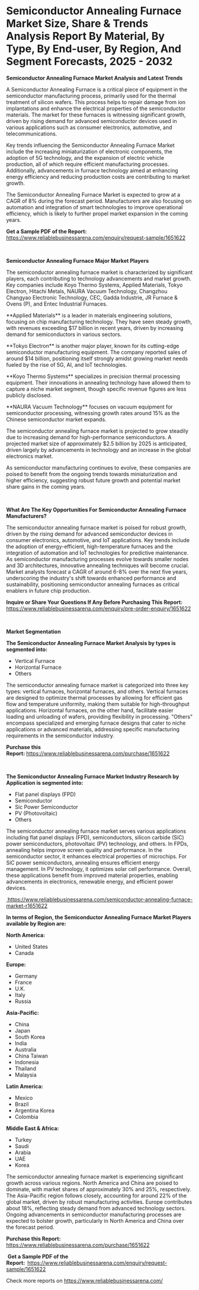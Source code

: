 <p><h1>Semiconductor Annealing Furnace Market Size, Share & Trends Analysis Report By Material, By Type, By End-user, By Region, And Segment Forecasts, 2025 - 2032</h1></p><p><strong>Semiconductor Annealing Furnace Market Analysis and Latest Trends</strong></p>
<p><p>A Semiconductor Annealing Furnace is a critical piece of equipment in the semiconductor manufacturing process, primarily used for the thermal treatment of silicon wafers. This process helps to repair damage from ion implantations and enhance the electrical properties of the semiconductor materials. The market for these furnaces is witnessing significant growth, driven by rising demand for advanced semiconductor devices used in various applications such as consumer electronics, automotive, and telecommunications.</p><p>Key trends influencing the Semiconductor Annealing Furnace Market include the increasing miniaturization of electronic components, the adoption of 5G technology, and the expansion of electric vehicle production, all of which require efficient manufacturing processes. Additionally, advancements in furnace technology aimed at enhancing energy efficiency and reducing production costs are contributing to market growth. </p><p>The Semiconductor Annealing Furnace Market is expected to grow at a CAGR of 8% during the forecast period. Manufacturers are also focusing on automation and integration of smart technologies to improve operational efficiency, which is likely to further propel market expansion in the coming years.</p></p>
<p><strong>Get a Sample PDF of the Report:&nbsp;</strong> <a href="https://www.reliablebusinessarena.com/enquiry/request-sample/1651622?utm_campaign=3163&utm_medium=2&utm_source=Github&utm_content=ia&utm_term=23032025&utm_id=semiconductor-annealing-furnace">https://www.reliablebusinessarena.com/enquiry/request-sample/1651622</a></p>
<p>&nbsp;</p>
<p><strong>Semiconductor Annealing Furnace Major Market Players</strong></p>
<p><p>The semiconductor annealing furnace market is characterized by significant players, each contributing to technology advancements and market growth. Key companies include Koyo Thermo Systems, Applied Materials, Tokyo Electron, Hitachi Metals, NAURA Vacuum Technology, Changzhou Changyao Electronic Technology, CEC, Gadda Industrie, JR Furnace & Ovens (P), and Entec Industrial Furnaces.</p><p>**Applied Materials** is a leader in materials engineering solutions, focusing on chip manufacturing technology. They have seen steady growth, with revenues exceeding $17 billion in recent years, driven by increasing demand for semiconductors in various sectors.</p><p>**Tokyo Electron** is another major player, known for its cutting-edge semiconductor manufacturing equipment. The company reported sales of around $14 billion, positioning itself strongly amidst growing market needs fueled by the rise of 5G, AI, and IoT technologies.</p><p>**Koyo Thermo Systems** specializes in precision thermal processing equipment. Their innovations in annealing technology have allowed them to capture a niche market segment, though specific revenue figures are less publicly disclosed.</p><p>**NAURA Vacuum Technology** focuses on vacuum equipment for semiconductor processing, witnessing growth rates around 15% as the Chinese semiconductor market expands. </p><p>The semiconductor annealing furnace market is projected to grow steadily due to increasing demand for high-performance semiconductors. A projected market size of approximately $2.5 billion by 2025 is anticipated, driven largely by advancements in technology and an increase in the global electronics market.</p><p>As semiconductor manufacturing continues to evolve, these companies are poised to benefit from the ongoing trends towards miniaturization and higher efficiency, suggesting robust future growth and potential market share gains in the coming years.</p></p>
<p>&nbsp;</p>
<p><strong>What Are The Key Opportunities For Semiconductor Annealing Furnace Manufacturers?</strong></p>
<p><p>The semiconductor annealing furnace market is poised for robust growth, driven by the rising demand for advanced semiconductor devices in consumer electronics, automotive, and IoT applications. Key trends include the adoption of energy-efficient, high-temperature furnaces and the integration of automation and IoT technologies for predictive maintenance. As semiconductor manufacturing processes evolve towards smaller nodes and 3D architectures, innovative annealing techniques will become crucial. Market analysts forecast a CAGR of around 6-8% over the next five years, underscoring the industry's shift towards enhanced performance and sustainability, positioning semiconductor annealing furnaces as critical enablers in future chip production.</p></p>
<p><strong>Inquire or Share Your Questions If Any Before Purchasing This Report:</strong> <a href="https://www.reliablebusinessarena.com/enquiry/pre-order-enquiry/1651622?utm_campaign=3163&utm_medium=2&utm_source=Github&utm_content=ia&utm_term=23032025&utm_id=semiconductor-annealing-furnace">https://www.reliablebusinessarena.com/enquiry/pre-order-enquiry/1651622</a></p>
<p>&nbsp;</p>
<p><strong>Market Segmentation</strong></p>
<p><strong>The Semiconductor Annealing Furnace Market Analysis by types is segmented into:</strong></p>
<p><ul><li>Vertical Furnace</li><li>Horizontal Furnace</li><li>Others</li></ul></p>
<p><p>The semiconductor annealing furnace market is categorized into three key types: vertical furnaces, horizontal furnaces, and others. Vertical furnaces are designed to optimize thermal processes by allowing for efficient gas flow and temperature uniformity, making them suitable for high-throughput applications. Horizontal furnaces, on the other hand, facilitate easier loading and unloading of wafers, providing flexibility in processing. "Others" encompass specialized and emerging furnace designs that cater to niche applications or advanced materials, addressing specific manufacturing requirements in the semiconductor industry.</p></p>
<p><strong>Purchase this Report:&nbsp;</strong><a href="https://www.reliablebusinessarena.com/purchase/1651622?utm_campaign=3163&utm_medium=2&utm_source=Github&utm_content=ia&utm_term=23032025&utm_id=semiconductor-annealing-furnace">https://www.reliablebusinessarena.com/purchase/1651622</a></p>
<p>&nbsp;</p>
<p><strong>The Semiconductor Annealing Furnace Market Industry Research by Application is segmented into:</strong></p>
<p><ul><li>Flat panel displays (FPD)</li><li>Semiconductor</li><li>Sic Power Semiconductor</li><li>PV (Photovoltaic)</li><li>Others</li></ul></p>
<p><p>The semiconductor annealing furnace market serves various applications including flat panel displays (FPD), semiconductors, silicon carbide (SiC) power semiconductors, photovoltaic (PV) technology, and others. In FPDs, annealing helps improve screen quality and performance. In the semiconductor sector, it enhances electrical properties of microchips. For SiC power semiconductors, annealing ensures efficient energy management. In PV technology, it optimizes solar cell performance. Overall, these applications benefit from improved material properties, enabling advancements in electronics, renewable energy, and efficient power devices.</p></p>
<p><a href="https://www.reliablebusinessarena.com/semiconductor-annealing-furnace-market-r1651622?utm_campaign=3163&utm_medium=2&utm_source=Github&utm_content=ia&utm_term=23032025&utm_id=semiconductor-annealing-furnace">&nbsp;https://www.reliablebusinessarena.com/semiconductor-annealing-furnace-market-r1651622</a></p>
<p><strong>In terms of Region, the Semiconductor Annealing Furnace Market Players available by Region are:</strong></p>
<p>
    <p> <strong> North America: </strong>
        <ul>
            <li>United States</li>
            <li>Canada</li>
        </ul>
        </p> 
    <p> <strong> Europe: </strong>
        <ul>
            <li>Germany</li>
            <li>France</li>
            <li>U.K.</li>
            <li>Italy</li>
            <li>Russia</li>
        </ul>
        </p> 
    <p> <strong> Asia-Pacific: </strong>
        <ul>
            <li>China</li>
            <li>Japan</li>
            <li>South Korea</li>
            <li>India</li>
            <li>Australia</li>
            <li>China Taiwan</li>
            <li>Indonesia</li>
            <li>Thailand</li>
            <li>Malaysia</li>
        </ul>
        </p> 
    <p> <strong> Latin America: </strong>
        <ul>
            <li>Mexico</li>
            <li>Brazil</li>
            <li>Argentina Korea</li>
            <li>Colombia</li>
        </ul>
        </p> 
    <p> <strong> Middle East & Africa: </strong>
        <ul>
            <li>Turkey</li>
            <li>Saudi</li>
            <li>Arabia</li>
            <li>UAE</li>
            <li>Korea</li>
        </ul>
    </p>
    </p>
<p><p>The semiconductor annealing furnace market is experiencing significant growth across various regions. North America and China are poised to dominate, with market shares of approximately 30% and 25%, respectively. The Asia-Pacific region follows closely, accounting for around 22% of the global market, driven by robust manufacturing activities. Europe contributes about 18%, reflecting steady demand from advanced technology sectors. Ongoing advancements in semiconductor manufacturing processes are expected to bolster growth, particularly in North America and China over the forecast period.</p></p>
<p><strong>Purchase this Report: </strong><a href="https://www.reliablebusinessarena.com/purchase/1651622?utm_campaign=3163&utm_medium=2&utm_source=Github&utm_content=ia&utm_term=23032025&utm_id=semiconductor-annealing-furnace">https://www.reliablebusinessarena.com/purchase/1651622</a></p>
<p>&nbsp;<strong>Get a Sample PDF of the Report:&nbsp;&nbsp;</strong><a href="https://www.reliablebusinessarena.com/enquiry/request-sample/1651622?utm_campaign=3163&utm_medium=2&utm_source=Github&utm_content=ia&utm_term=23032025&utm_id=semiconductor-annealing-furnace">https://www.reliablebusinessarena.com/enquiry/request-sample/1651622</a></p>
<p><strong></strong></p>
<p>Check more reports on <a href="https://www.reliablebusinessarena.com/?utm_campaign=3163&utm_medium=2&utm_source=Github&utm_content=ia&utm_term=23032025&utm_id=semiconductor-annealing-furnace">https://www.reliablebusinessarena.com/</a></p>